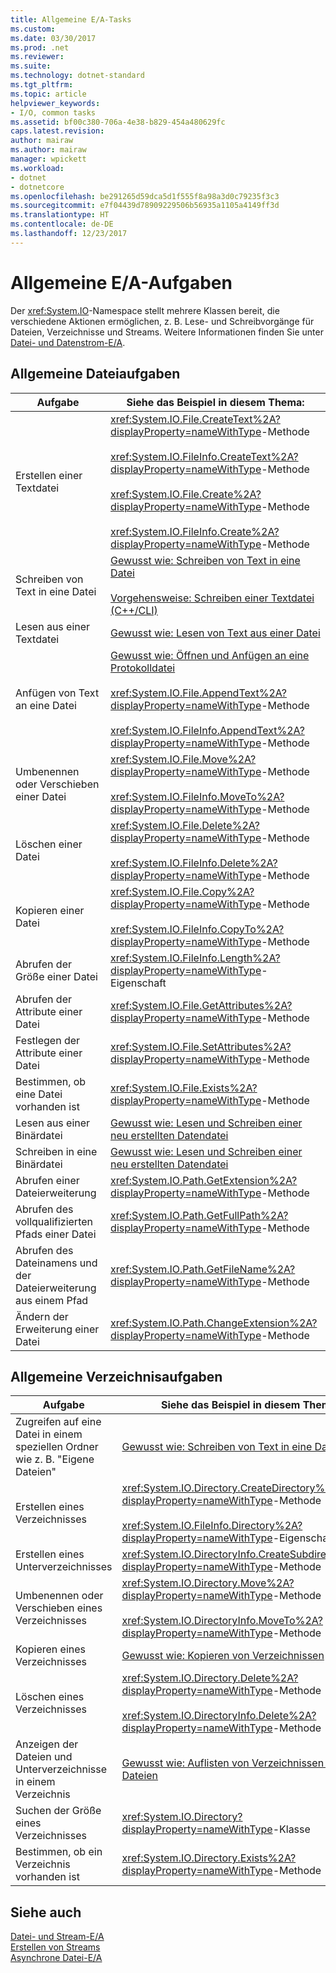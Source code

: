 ```yaml
---
title: Allgemeine E/A-Tasks
ms.custom: 
ms.date: 03/30/2017
ms.prod: .net
ms.reviewer: 
ms.suite: 
ms.technology: dotnet-standard
ms.tgt_pltfrm: 
ms.topic: article
helpviewer_keywords:
- I/O, common tasks
ms.assetid: bf00c380-706a-4e38-b829-454a480629fc
caps.latest.revision: 
author: mairaw
ms.author: mairaw
manager: wpickett
ms.workload:
- dotnet
- dotnetcore
ms.openlocfilehash: be291265d59dca5d1f555f8a98a3d0c79235f3c3
ms.sourcegitcommit: e7f04439d78909229506b56935a1105a4149ff3d
ms.translationtype: HT
ms.contentlocale: de-DE
ms.lasthandoff: 12/23/2017
---
```

# <a name="common-io-tasks"></a>Allgemeine E/A-Aufgaben
Der <xref:System.IO>-Namespace stellt mehrere Klassen bereit, die verschiedene Aktionen ermöglichen, z. B. Lese- und Schreibvorgänge für Dateien, Verzeichnisse und Streams. Weitere Informationen finden Sie unter [Datei- und Datenstrom-E/A](../../../docs/standard/io/index.md).  
  
## <a name="common-file-tasks"></a>Allgemeine Dateiaufgaben  
  
|Aufgabe|Siehe das Beispiel in diesem Thema:|  
|-------------------|--------------------------------------|  
|Erstellen einer Textdatei|<xref:System.IO.File.CreateText%2A?displayProperty=nameWithType>-Methode<br /><br /> <xref:System.IO.FileInfo.CreateText%2A?displayProperty=nameWithType>-Methode<br /><br /> <xref:System.IO.File.Create%2A?displayProperty=nameWithType>-Methode<br /><br /> <xref:System.IO.FileInfo.Create%2A?displayProperty=nameWithType>-Methode|  
|Schreiben von Text in eine Datei|[Gewusst wie: Schreiben von Text in eine Datei](../../../docs/standard/io/how-to-write-text-to-a-file.md)<br /><br /> [Vorgehensweise: Schreiben einer Textdatei (C++/CLI)](/cpp/dotnet/how-to-write-a-text-file-cpp-cli)|  
|Lesen aus einer Textdatei|[Gewusst wie: Lesen von Text aus einer Datei](../../../docs/standard/io/how-to-read-text-from-a-file.md)|  
|Anfügen von Text an eine Datei|[Gewusst wie: Öffnen und Anfügen an eine Protokolldatei](../../../docs/standard/io/how-to-open-and-append-to-a-log-file.md)<br /><br /> <xref:System.IO.File.AppendText%2A?displayProperty=nameWithType>-Methode<br /><br /> <xref:System.IO.FileInfo.AppendText%2A?displayProperty=nameWithType>-Methode|  
|Umbenennen oder Verschieben einer Datei|<xref:System.IO.File.Move%2A?displayProperty=nameWithType>-Methode<br /><br /> <xref:System.IO.FileInfo.MoveTo%2A?displayProperty=nameWithType>-Methode|  
|Löschen einer Datei|<xref:System.IO.File.Delete%2A?displayProperty=nameWithType>-Methode<br /><br /> <xref:System.IO.FileInfo.Delete%2A?displayProperty=nameWithType>-Methode|  
|Kopieren einer Datei|<xref:System.IO.File.Copy%2A?displayProperty=nameWithType>-Methode<br /><br /> <xref:System.IO.FileInfo.CopyTo%2A?displayProperty=nameWithType>-Methode|  
|Abrufen der Größe einer Datei|<xref:System.IO.FileInfo.Length%2A?displayProperty=nameWithType>-Eigenschaft|  
|Abrufen der Attribute einer Datei|<xref:System.IO.File.GetAttributes%2A?displayProperty=nameWithType>-Methode|  
|Festlegen der Attribute einer Datei|<xref:System.IO.File.SetAttributes%2A?displayProperty=nameWithType>-Methode|  
|Bestimmen, ob eine Datei vorhanden ist|<xref:System.IO.File.Exists%2A?displayProperty=nameWithType>-Methode|  
|Lesen aus einer Binärdatei|[Gewusst wie: Lesen und Schreiben einer neu erstellten Datendatei](../../../docs/standard/io/how-to-read-and-write-to-a-newly-created-data-file.md)|  
|Schreiben in eine Binärdatei|[Gewusst wie: Lesen und Schreiben einer neu erstellten Datendatei](../../../docs/standard/io/how-to-read-and-write-to-a-newly-created-data-file.md)|  
|Abrufen einer Dateierweiterung|<xref:System.IO.Path.GetExtension%2A?displayProperty=nameWithType>-Methode|  
|Abrufen des vollqualifizierten Pfads einer Datei|<xref:System.IO.Path.GetFullPath%2A?displayProperty=nameWithType>-Methode|  
|Abrufen des Dateinamens und der Dateierweiterung aus einem Pfad|<xref:System.IO.Path.GetFileName%2A?displayProperty=nameWithType>-Methode|  
|Ändern der Erweiterung einer Datei|<xref:System.IO.Path.ChangeExtension%2A?displayProperty=nameWithType>-Methode|  
  
## <a name="common-directory-tasks"></a>Allgemeine Verzeichnisaufgaben  
  
|Aufgabe|Siehe das Beispiel in diesem Thema:|  
|-------------------|--------------------------------------|  
|Zugreifen auf eine Datei in einem speziellen Ordner wie z. B. "Eigene Dateien"|[Gewusst wie: Schreiben von Text in eine Datei](../../../docs/standard/io/how-to-write-text-to-a-file.md)|  
|Erstellen eines Verzeichnisses|<xref:System.IO.Directory.CreateDirectory%2A?displayProperty=nameWithType>-Methode<br /><br /> <xref:System.IO.FileInfo.Directory%2A?displayProperty=nameWithType>-Eigenschaft|  
|Erstellen eines Unterverzeichnisses|<xref:System.IO.DirectoryInfo.CreateSubdirectory%2A?displayProperty=nameWithType>-Methode|  
|Umbenennen oder Verschieben eines Verzeichnisses|<xref:System.IO.Directory.Move%2A?displayProperty=nameWithType>-Methode<br /><br /> <xref:System.IO.DirectoryInfo.MoveTo%2A?displayProperty=nameWithType>-Methode|  
|Kopieren eines Verzeichnisses|[Gewusst wie: Kopieren von Verzeichnissen](../../../docs/standard/io/how-to-copy-directories.md)|  
|Löschen eines Verzeichnisses|<xref:System.IO.Directory.Delete%2A?displayProperty=nameWithType>-Methode<br /><br /> <xref:System.IO.DirectoryInfo.Delete%2A?displayProperty=nameWithType>-Methode|  
|Anzeigen der Dateien und Unterverzeichnisse in einem Verzeichnis|[Gewusst wie: Auflisten von Verzeichnissen und Dateien](../../../docs/standard/io/how-to-enumerate-directories-and-files.md)|  
|Suchen der Größe eines Verzeichnisses|<xref:System.IO.Directory?displayProperty=nameWithType>-Klasse|  
|Bestimmen, ob ein Verzeichnis vorhanden ist|<xref:System.IO.Directory.Exists%2A?displayProperty=nameWithType>-Methode|  
  
## <a name="see-also"></a>Siehe auch  
 [Datei- und Stream-E/A](../../../docs/standard/io/index.md)  
 [Erstellen von Streams](../../../docs/standard/io/composing-streams.md)  
 [Asynchrone Datei-E/A](../../../docs/standard/io/asynchronous-file-i-o.md)
